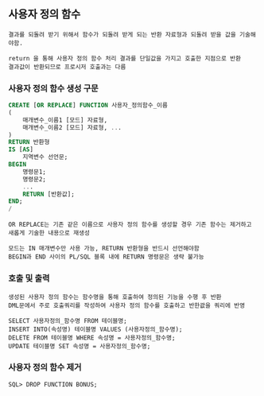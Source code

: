 ## 사용자 정의 함수
    결과를 되돌려 받기 위해서 함수가 되돌려 받게 되는 반환 자료형과 되돌려 받을 값을 기술해야함.

    return 을 통해 사용자 정의 함수 처리 결과를 단일값을 가지고 호출한 지점으로 반환
    결과값이 반환되므로 프로시저 호출과는 다름

### 사용자 정의 함수 생성 구문
```sql
CREATE [OR REPLACE] FUNCTION 사용자_정의함수_이름
(
    매개변수_이름1 [모드] 자료형,
    매개변수_이름2 [모드] 자료형, ...
)
RETURN 반환형
IS [AS]
    지역변수 선언문;
BEGIN
    명령문1;
    명령문2;
    ...
    RETURN [반환값];
END;
/
```
```
OR REPLACE는 기존 같은 이름으로 사용자 정의 함수를 생성할 경우 기존 함수는 제거하고 새롭게 기술한 내용으로 재생성

모드는 IN 매개변수만 사용 가능, RETURN 반환형을 반드시 선언해야함
BEGIN과 END 사이의 PL/SQL 블록 내에 RETURN 명령문은 생략 불가능
```

### 호출 및 출력
    생성된 사용자 정의 함수는 함수명을 통해 호출하여 정의된 기능을 수행 후 반환
    DML문에서 주로 호출쿼리를 작성하여 사용자 정의 함수를 호출하고 반한괎을 쿼리에 반영

    SELECT 사용자정의_함수명 FROM 테이블명;
    INSERT INTO(속성명) 테이블명 VALUES (사용자정의_함수명);
    DELETE FROM 테이블명 WHERE 속성명 = 사용자정의_함수명;
    UPDATE 테이블명 SET 속성명 = 사용자정의_함수명;

### 사용자 정의 함수 제거
    SQL> DROP FUNCTION BONUS;